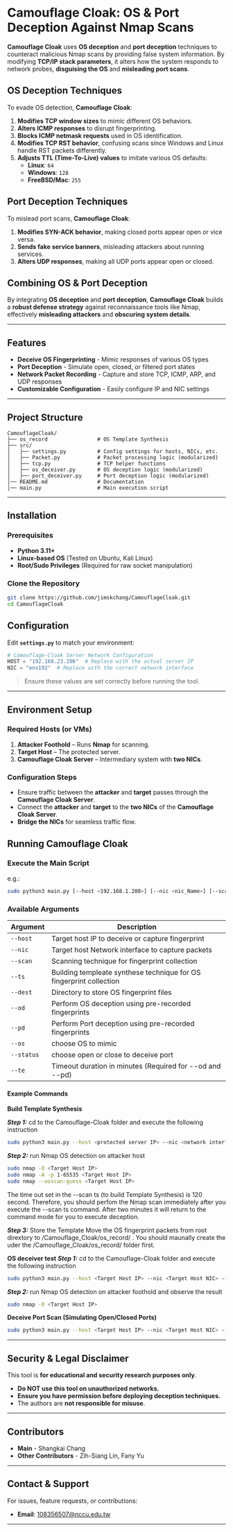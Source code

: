 # Camouflage Cloak: OS & Port Deception Against Nmap Scans

**Camouflage Cloak** uses **OS deception** and **port deception** techniques to counteract malicious Nmap scans by providing false system information. By modifying **TCP/IP stack parameters**, it alters how the system responds to network probes, **disguising the OS** and **misleading port scans**.

## OS Deception Techniques
To evade OS detection, **Camouflage Cloak**:

1. **Modifies TCP window sizes** to mimic different OS behaviors.
2. **Alters ICMP responses** to disrupt fingerprinting.
3. **Blocks ICMP netmask requests** used in OS identification.
4. **Modifies TCP RST behavior**, confusing scans since Windows and Linux handle RST packets differently.
5. **Adjusts TTL (Time-To-Live) values** to imitate various OS defaults:
   - **Linux**: `64`
   - **Windows**: `128`
   - **FreeBSD/Mac**: `255`

## Port Deception Techniques
To mislead port scans, **Camouflage Cloak**:

1. **Modifies SYN-ACK behavior**, making closed ports appear open or vice versa.
2. **Sends fake service banners**, misleading attackers about running services.
3. **Alters UDP responses**, making all UDP ports appear open or closed.

## Combining OS & Port Deception
By integrating **OS deception** and **port deception**, **Camouflage Cloak** builds a **robust defense strategy** against reconnaissance tools like Nmap, effectively **misleading attackers** and **obscuring system details**.

---

## Features

- **Deceive OS Fingerprinting** - Mimic responses of various OS types
- **Port Deception** - Simulate open, closed, or filtered port states
- **Network Packet Recording** - Capture and store TCP, ICMP, ARP, and UDP responses
- **Customizable Configuration** - Easily configure IP and NIC settings

---

## Project Structure

```
CamouflageCloak/
├── os_record                # OS Template Synthesis
├── src/
│   ├── settings.py          # Config settings for hosts, NICs, etc.
│   ├── Packet.py            # Packet processing logic (modularized)
│   ├── tcp.py               # TCP helper functions
│   ├── os_deceiver.py       # OS deception logic (modularized)
│   ├── port_deceiver.py     # Port deception logic (modularized)
│── README.md                # Documentation
│── main.py                  # Main execution script
```

---

## Installation

### Prerequisites

- **Python 3.11+**
- **Linux-based OS** (Tested on Ubuntu, Kali Linux)
- **Root/Sudo Privileges** (Required for raw socket manipulation)

### Clone the Repository

```bash
git clone https://github.com/jimskchang/CamouflageCloak.git
cd CamouflageCloak
```

## Configuration

Edit **`settings.py`** to match your environment:

```python
# Camouflage-Cloak Server Network Configuration
HOST = "192.168.23.206"  # Replace with the actual server IP
NIC = "ens192"  # Replace with the correct network interface
```

> Ensure these values are set correctly before running the tool.

---

## Environment Setup

### Required Hosts (or VMs)
1. **Attacker Foothold** – Runs **Nmap** for scanning.
2. **Target Host** – The protected server.
3. **Camouflage Cloak Server** – Intermediary system with **two NICs**.

### Configuration Steps
- Ensure traffic between the **attacker** and **target** passes through the **Camouflage Cloak Server**.
- Connect the **attacker** and **target** to the **two NICs** of the **Camouflage Cloak Server**.
- **Bridge the NICs** for seamless traffic flow.

## Running Camouflage Cloak ##
### Execute the Main Script
e.g.:
```bash
sudo python3 main.py [--host <192.168.1.200>] [--nic <nic_Name>] [--scan <ts>] [--dest </os_record>]
```

### Available Arguments

| Argument        | Description |
|----------------|-------------|
| `--host`      | Target host IP to deceive or capture fingerprint |
| `--nic`       | Target host Network interface to capture packets |
| `--scan`      | Scanning technique for fingerprint collection |
| `--ts`        | Building templeate synthese technique for OS fingerprint collection |
| `--dest`      | Directory to store OS fingerprint files |
| `--od`        | Perform OS deception using pre-recorded fingerprints |
| `--pd`        | Perform Port deception using pre-recorded fingerprints |
| `--os`        | choose OS to mimic |
| `--status`    | choose open or close to deceive port|
| `--te`        | Timeout duration in minutes (Required for --od and --pd) |


#### Example Commands

**Build Template Synthesis**

***Step 1:*** cd to the Camouflage-Cloak folder and execute the following instruction
```bash
sudo python3 main.py --host <protected server IP> --nic <network interface> --scan ts --dest <host OS template you want to store e.g. "/os_record"> 
```

***Step 2:*** run Nmap OS detection on attacker host
```bash
sudo nmap -O <Target Host IP>
sudo nmap -A -p 1-65535 <Target Host IP>
sudo nmap --osscan-guess <Target Host IP>
```
The time out set in the --scan ts (to build Template Synthesis) is 120 second.  Therefore, you should perfom the Nmap scan immediately after you execute the --scan ts command. After two minutes it will return to the command mode for you to execute deception.

***Step 3:*** Store the Template
Move the OS fingerprint packets from root dirextory to /Camouflage_Cloak/os_record/<OS Type> .
You should maunally create the <OS Type> uder the /Camouflage_Cloak/os_record/ folder first.

**OS deceiver test**
***Step 1:*** cd to the Camouflage-Cloak folder and execute the following instruction
```bash
sudo python3 main.py --host <Target Host IP> --nic <Target Host NIC> --scan od --os <OS template e.g. win7/win10/centos> --te <deceive time out time e.g. 6 = 6 minutes>
```

***Step 2:*** run Nmap OS detection on attacker foothold and observe the result
```bash
sudo nmap -O <Target Host IP>
```

**Deceive Port Scan (Simulating Open/Closed Ports)**
```bash
sudo python3 main.py --host <Target Host IP> --nic <Target Host NIC> --scan pd --status <e.g. open/close> --te <deceive time out time e.g. 6 = 6 minutes>
```

---

## Security & Legal Disclaimer

This tool is **for educational and security research purposes only**.

- **Do NOT use this tool on unauthorized networks.**
- **Ensure you have permission before deploying deception techniques.**
- The authors are **not responsible for misuse**.

---

## Contributors

- **Main**  - Shangkai Chang
- **Other Contributors** -  Zih-Siang Lin, Fany Yu
---

## Contact & Support

For issues, feature requests, or contributions:

- **Email**: 108356507@nccu.edu.tw

---



